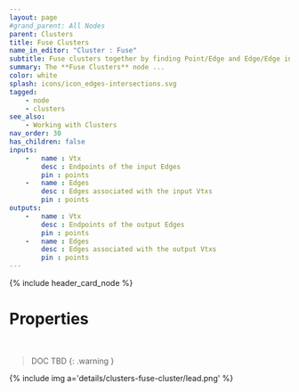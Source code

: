 ```yaml
---
layout: page
#grand_parent: All Nodes
parent: Clusters
title: Fuse Clusters
name_in_editor: "Cluster : Fuse"
subtitle: Fuse clusters together by finding Point/Edge and Edge/Edge intersections.
summary: The **Fuse Clusters** node ...
color: white
splash: icons/icon_edges-intersections.svg
tagged:
    - node
    - clusters
see_also:
    - Working with Clusters
nav_order: 30
has_children: false
inputs:
    -   name : Vtx
        desc : Endpoints of the input Edges
        pin : points
    -   name : Edges
        desc : Edges associated with the input Vtxs
        pin : points
outputs:
    -   name : Vtx
        desc : Endpoints of the output Edges
        pin : points
    -   name : Edges
        desc : Edges associated with the output Vtxs
        pin : points
---
```


{% include header_card_node %}

# Properties
<br>

> DOC TBD
{: .warning }

{% include img a='details/clusters-fuse-cluster/lead.png' %}